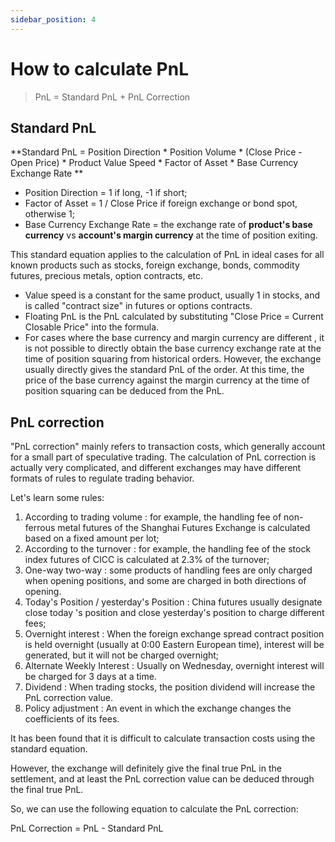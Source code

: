 ```yaml
---
sidebar_position: 4
---
```


# How to calculate PnL

> PnL = Standard PnL + PnL Correction

## Standard PnL

**Standard PnL = Position Direction \* Position Volume \* (Close Price - Open Price) \* Product Value Speed \* Factor of Asset \* Base Currency Exchange Rate
**

- Position Direction = 1 if long, -1 if short;
- Factor of Asset = 1 / Close Price if foreign exchange or bond spot, otherwise 1;
- Base Currency Exchange Rate = the exchange rate of **product's base currency** vs **account's margin currency** at the time of position exiting.

This standard equation applies to the calculation of PnL in ideal cases for all known products such as stocks, foreign exchange, bonds, commodity futures, precious metals, option contracts, etc.

- Value speed is a constant for the same product, usually 1 in stocks, and is called "contract size" in futures or options contracts.
- Floating PnL is the PnL calculated by substituting "Close Price = Current Closable Price" into the formula.
- For cases where the base currency and margin currency are different , it is not possible to directly obtain the base currency exchange rate at the time of position squaring from historical orders. However, the exchange usually directly gives the standard PnL of the order. At this time, the price of the base currency against the margin currency at the time of position squaring can be deduced from the PnL.

## PnL correction

"PnL correction" mainly refers to transaction costs, which generally account for a small part of speculative trading.
The calculation of PnL correction is actually very complicated, and different exchanges may have different formats of rules to regulate trading behavior.

Let's learn some rules:

1. According to trading volume : for example, the handling fee of non-ferrous metal futures of the Shanghai Futures Exchange is calculated based on a fixed amount per lot;
2. According to the turnover : for example, the handling fee of the stock index futures of CICC is calculated at 2.3% of the turnover;
3. One-way two-way : some products of handling fees are only charged when opening positions, and some are charged in both directions of opening.
4. Today's Position / yesterday's Position : China futures usually designate close today 's position and close yesterday's position to charge different fees;
5. Overnight interest : When the foreign exchange spread contract position is held overnight (usually at 0:00 Eastern European time), interest will be generated, but it will not be charged overnight;
6. Alternate Weekly Interest : Usually on Wednesday, overnight interest will be charged for 3 days at a time.
7. Dividend : When trading stocks, the position dividend will increase the PnL correction value.
8. Policy adjustment : An event in which the exchange changes the coefficients of its fees.

It has been found that it is difficult to calculate transaction costs using the standard equation.

However, the exchange will definitely give the final true PnL in the settlement, and at least the PnL correction value can be deduced through the final true PnL.

So, we can use the following equation to calculate the PnL correction:

PnL Correction = PnL - Standard PnL
